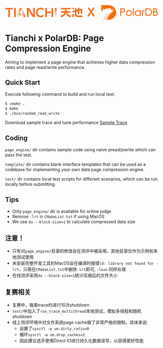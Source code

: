 ![plot](./banner.png)
 
# Tianchi x PolarDB: Page Compression Engine

Aiming to implement a page engine that achieves higher data compression rates and page read/write performance.

## Quick Start

Execute following command to build and run local test:

```
$ cmake .
$ make
$ ./bin/random_read_write
```

Download sample trace and tune performance [Sample Trace](https://atomgit.com/polardb_tianchi/page_compression_2023_sample_trace)

## Coding

`page_engine/` dir contains sample code using naive pread/pwrite which can pass the test.

`template/` dir contains blank interface templates that can be used as a codebase for implementing your own data page compression engine.

`test/` dir contains local test scripts for different scenarios, which can be run locally before submitting.

## Tips

- Only `page_engine/` dir is available for online judge
- Remove `-lrt` in `CMakeList.txt` if using MacOS
- We use `du --block-size=1` to calculate compressed data size

## 注意！

- 只有对`page_engine/`目录的修改会在测评中被采用，其他目录仅作为示例和本地测试使用
- 未安装完整开发工具的MacOS会在编译时报错`ld: library not found for -lrt`，只需在`CMakeList.txt`中删除`-lrt`即可, `-laio` 同样处理
- 在线测评采用`du --block-size=1`统计压缩后的文件大小

## 复赛相关

- 复赛中，每条trace约进行10次shutdown
- `test/`中加入了`run_trace_multithread`本地测试，模拟多线程和随机shutdown
- 线上测评环境中对文件系统page cache做了非常严格的限制，具体来说:
  - 设置了`sysctl -w vm.dirty_ratio=0`
  - 循环`sysctl -w vm.drop_caches=3`
  - 因此建议选手使用Direct IO进行持久化数据读写，以获得更好性能
